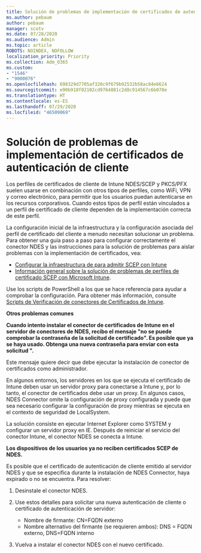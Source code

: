 ```yaml
---
title: Solución de problemas de implementación de certificados de autenticación de cliente
ms.author: pebaum
author: pebaum
manager: scotv
ms.date: 07/28/2020
ms.audience: Admin
ms.topic: article
ROBOTS: NOINDEX, NOFOLLOW
localization_priority: Priority
ms.collection: Adm_O365
ms.custom:
- "1546"
- "9000076"
ms.openlocfilehash: 698329d7705af320c9f679b92532b58ac84e6624
ms.sourcegitcommit: e90b918f02102cd9764881c2d8c914567c6b070e
ms.translationtype: HT
ms.contentlocale: es-ES
ms.lasthandoff: 07/29/2020
ms.locfileid: "46509069"
---
```

# <a name="troubleshooting-client-authentication-certificate-deployment"></a>Solución de problemas de implementación de certificados de autenticación de cliente

Los perfiles de certificados de cliente de Intune NDES/SCEP y PKCS/PFX suelen usarse en combinación con otros tipos de perfiles, como WiFi, VPN y correo electrónico, para permitir que los usuarios puedan autenticarse en los recursos corporativos. Cuando estos tipos de perfil están vinculados a un perfil de certificado de cliente dependen de la implementación correcta de este perfil.

La configuración inicial de la infraestructura y la configuración asociada del perfil de certificado del cliente a menudo necesitan solucionar un problema. Para obtener una guía paso a paso para configurar correctamente el conector NDES y las instrucciones para la solución de problemas para aislar problemas con la implementación de certificados, vea: 

- [Configurar la infraestructura de para admitir SCEP con Intune](https://support.microsoft.com/help/4459540/troubleshoot-ndes-configuration-for-use-with-intune)
- [Información general sobre la solución de problemas de perfiles de certificado SCEP con Microsoft Intune](https://support.microsoft.com/help/4457481/troubleshooting-scep-certificate-profile-deployment-in-intune).

Use los scripts de PowerShell a los que se hace referencia para ayudar a comprobar la configuración. Para obtener más información, consulte [Scripts de Verificación de conectores de Certificados de Intune](https://github.com/microsoftgraph/powershell-intune-samples/tree/master/CertificationAuthority).

  
**Otros problemas comunes**

**Cuando intento instalar el conector de certificados de Intune en el servidor de conectores de NDES, recibo el mensaje "no se puede comprobar la contraseña de la solicitud de certificado". Es posible que ya se haya usado. Obtenga una nueva contraseña para enviar con esta solicitud ".**  

Este mensaje quiere decir que debe ejecutar la instalación de conector de certificados como administrador.

En algunos entornos, los servidores en los que se ejecuta el certificado de Intune deben usar un servidor proxy para conectarse a Intune y, por lo tanto, el conector de certificados debe usar un proxy. En algunos casos, NDES Connector omite la configuración de proxy configurada y puede que sea necesario configurar la configuración de proxy mientras se ejecuta en el contexto de seguridad de LocalSystem. 
 
La solución consiste en ejecutar Internet Explorer como SYSTEM y configurar un servidor proxy en IE. Después de reiniciar el servicio del conector Intune, el conector NDES se conecta a Intune.

**Los dispositivos de los usuarios ya no reciben certificados SCEP de NDES.**

Es posible que el certificado de autenticación de cliente emitido al servidor NDES y que se especifica durante la instalación de NDES Connector, haya expirado o no se encuentra. Para resolver: 
 
1. Desinstale el conector NDES.  
2. Use estos detalles para solicitar una nueva autenticación de cliente o certificado de autenticación de servidor: 
 
    - Nombre de firmante: CN=FQDN externo  
    - Nombre alternativo del firmante (se requieren ambos): DNS = FQDN externo, DNS=FQDN interno 
 
3. Vuelva a instalar el conector NDES con el nuevo certificado.